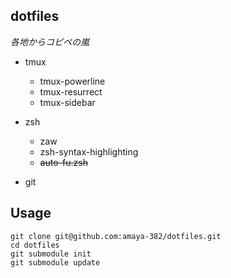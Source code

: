 ## dotfiles

*各地からコピペの嵐*


* tmux
    * tmux-powerline
    * tmux-resurrect
    * tmux-sidebar

* zsh
    * zaw
    * zsh-syntax-highlighting
    * ~~auto-fu.zsh~~

* git


## Usage

```shell
git clone git@github.com:amaya-382/dotfiles.git
cd dotfiles
git submodule init
git submodule update
```
